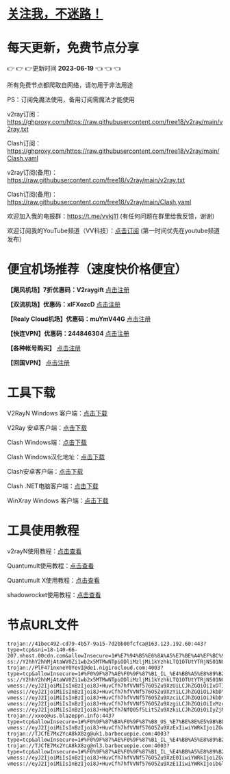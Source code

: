 # [关注我，不迷路！](https://github.com/login?return_to=https%3A%2F%2Fgithub.com%2Fw379740999)
# 每天更新，免费节点分享
:point_right: :point_right: :point_right:更新时间 **2023-06-19** :point_left: :point_left: :point_left:

所有免费节点都爬取自网络，请勿用于非法用途

PS：订阅免魔法使用，备用订阅需魔法才能使用

v2ray订阅：https://ghproxy.com/https://raw.githubusercontent.com/free18/v2ray/main/v2ray.txt

Clash订阅：https://ghproxy.com/https://raw.githubusercontent.com/free18/v2ray/main/Clash.yaml

v2ray订阅(备用)：https://raw.githubusercontent.com/free18/v2ray/main/v2ray.txt

Clash订阅(备用)：https://raw.githubusercontent.com/free18/v2ray/main/Clash.yaml

欢迎加入我的电报群：https://t.me/vvkj11
(有任何问题在群里给我反馈，谢谢)

欢迎订阅我的YouTube频道（VV科技）：[点击订阅](https://www.youtube.com/channel/UCqdGfxwYKrllrHv_Bc-9vAw?sub_confirmation=1)
(第一时间优先在youtube频道发布）

# 便宜机场推荐（速度快价格便宜）

**【飓风机场】7折优惠码：V2raygift** [点击注册](https://hurricanerelay.net/#/register?code=YYPj4pCJ)

**【双流机场】优惠码：xIFXozcD** [点击注册](https://sscurl.com/#/register?code=xIFXozcD)

**【Realy Cloud机场】优惠码：muYmV44G** [点击注册](https://relay.casa/#/register?code=muYmV44G)

**【快连VPN】优惠码：244846304**  [点击注册](https://pay.eradpd.xyz)

**【各种帐号购买】**  [点击注册](https://wandoukj.eu.org/)

**【回国VPN】** [点击注册](https://wandoukj.eu.org/)


# 工具下载

V2RayN Windows 客户端：[点击下载](https://github.com/2dust/v2rayN/releases)

V2Ray 安卓客户端：[点击下载](https://github.com/2dust/v2rayNG/releases)

Clash Windows端：[点击下载](https://github.com/Fndroid/clash_for_windows_pkg/releases)

Clash Windows汉化地址：[点击下载](https://drive.google.com/file/d/1hLY1pedrIxA1u8sEkPWnMLEsQawD0nvf/view?usp=sharing)

Clash安卓客户端：[点击下载](https://github.com/naicfeng/ClashRForAndroid/releases)

Clash .NET电脑客户端：[点击下载](https://github.com/ClashDotNetFramework/experimental-clash/releases)

WinXray Windows 客户端：[点击下载](https://github.com/TheMRLL/WinXray/releases)

# 工具使用教程

v2rayN使用教程：[点击查看](https://youtu.be/MvJwoEo6-JU)

Quantumult使用教程：[点击查看](https://youtu.be/qCkjLMPKygw)

Quantumult X使用教程：[点击查看](https://youtu.be/ghZLHPEGfVc)

shadowrocket使用教程：[点击查看](https://youtu.be/kGKKr6WTrJc)

# 节点URL文件
```
trojan://41bec492-cd79-4b57-9a15-7d2bb00fcfca@163.123.192.60:443?type=tcp&sni=18-140-66-207.nhost.00cdn.com&allowInsecure=1#%E7%94%B5%E6%8A%A5%E7%BE%A4%EF%BC%9At.me%2Fvvkj11
ss://Y2hhY2hhMjAtaWV0Zi1wb2x5MTMwNTpiODliMzljMi1kYzhkLTQ1OTUtYTRjNS01NGI0ZmJhYjNmYzI=@free.themars.top:32102;mux=undefined#%E8%B4%A6%E5%8F%B7%EF%BC%9A1i8.cn%2FfNNTc
trojan://PlF471nxneY0YevI@de1.nigirocloud.com:4003?type=tcp&allowInsecure=1#%F0%9F%87%AE%F0%9F%87%B1_IL_%E4%BB%A5%E8%89%B2%E5%88%97_3
ss://Y2hhY2hhMjAtaWV0Zi1wb2x5MTMwNTpiODliMzljMi1kYzhkLTQ1OTUtYTRjNS01NGI0ZmJhYjNmYzI=@free.themars.top:32102#%F0%9F%87%A8%F0%9F%87%B3_CN_%E4%B8%AD%E5%9B%BD_4
vmess://eyJ2IjoiMiIsInBzIjoi8J+HuvCfh7hfVVNf576O5Zu9XzUiLCJhZGQiOiIxOTIuNzQuMjI5LjE5OSIsInBvcnQiOjUxNTkyLCJpZCI6IjQxODA0OGFmLWEyOTMtNGI5OS05YjBjLTk4Y2EzNTgwZGQyNCIsImFpZCI6NjQsInNjeSI6ImF1dG8iLCJuZXQiOiJ0Y3AiLCJ0bHMiOiIifQ==
vmess://eyJ2IjoiMiIsInBzIjoi8J+HuvCfh7hfVVNf576O5Zu9XzYiLCJhZGQiOiJkbDYudjAwMXNzc3YucHciLCJwb3J0Ijo4MCwiaWQiOiI4ZWVjZTJlMS1jZmMxLTRmODQtODAzZS0xYTY2NjUwOTgyZWEiLCJhaWQiOjAsInNjeSI6ImF1dG8iLCJuZXQiOiJ3cyIsImhvc3QiOiJkbDYudjAwMXNzc3YucHciLCJwYXRoIjoiLyIsInRscyI6IiJ9
vmess://eyJ2IjoiMiIsInBzIjoi8J+HuvCfh7hfVVNf576O5Zu9XzciLCJhZGQiOiJkbDYudjAwMXNzc3YucHciLCJwb3J0Ijo4MCwiaWQiOiI4ZWVjZTJlMS1jZmMxLTRmODQtODAzZS0xYTY2NjUwOTgyZWEiLCJhaWQiOjAsInNjeSI6ImF1dG8iLCJuZXQiOiJ3cyIsImhvc3QiOiJkbDYudjAwMXNzc3YucHciLCJwYXRoIjoiLyIsInRscyI6IiJ9
vmess://eyJ2IjoiMiIsInBzIjoi8J+HuvCfh7hfVVNf576O5Zu9XzgiLCJhZGQiOiIxMzcuMTc1LjEuMTMiLCJwb3J0Ijo1MzQwMywiaWQiOiI0MTgwNDhhZi1hMjkzLTRiOTktOWIwYy05OGNhMzU4MGRkMjQiLCJhaWQiOjY0LCJzY3kiOiJhdXRvIiwibmV0IjoidGNwIiwidGxzIjoiIn0=
vmess://eyJ2IjoiMiIsInBzIjoi8J+HqPCfh7NfQ05f5Lit5Zu9XzkiLCJhZGQiOiIyZjM2YzE4Y2ZlNzYuc2FuZmVuMDA0Lm1lIiwicG9ydCI6MTA3NzUsImlkIjoiMTVjZWRiMWUtYjZlNy00ZGQ4LWFjNjUtNDIyZTFhMzIyOTcyIiwiYWlkIjowLCJzY3kiOiJhdXRvIiwibmV0IjoidGNwIiwidGxzIjoiIn0=
trojan://xxoo@us.blazeppn.info:443?type=tcp&allowInsecure=1#%F0%9F%87%BA%F0%9F%87%B8_US_%E7%BE%8E%E5%9B%BD_10
vmess://eyJ2IjoiMiIsInBzIjoi8J+HuvCfh7hfVVNf576O5Zu9XzExIiwiYWRkIjoiZGw2LnYwMDFzc3N2LnB3IiwicG9ydCI6ODAsImlkIjoiOGVlY2UyZTEtY2ZjMS00Zjg0LTgwM2UtMWE2NjY1MDk4MmVhIiwiYWlkIjowLCJzY3kiOiJhdXRvIiwibmV0Ijoid3MiLCJob3N0IjoiZGw2LnYwMDFzc3N2LnB3IiwicGF0aCI6Ii8iLCJ0bHMiOiIifQ==
trojan://TJCfE7Mx2YcA8kX8zg@uk1.barbecuepie.com:4003?type=tcp&allowInsecure=1#%F0%9F%87%AE%F0%9F%87%B1_IL_%E4%BB%A5%E8%89%B2%E5%88%97_12
trojan://TJCfE7Mx2YcA8kX8zg@nl3.barbecuepie.com:4003?type=tcp&allowInsecure=1#%F0%9F%87%AE%F0%9F%87%B1_IL_%E4%BB%A5%E8%89%B2%E5%88%97_13
vmess://eyJ2IjoiMiIsInBzIjoi8J+HuvCfh7hfVVNf576O5Zu9XzE0IiwiYWRkIjoiZGw2LnYwMDFzc3N2LnB3IiwicG9ydCI6ODAsImlkIjoiOGVlY2UyZTEtY2ZjMS00Zjg0LTgwM2UtMWE2NjY1MDk4MmVhIiwiYWlkIjowLCJzY3kiOiJhdXRvIiwibmV0Ijoid3MiLCJob3N0IjoiZGw2LnYwMDFzc3N2LnB3IiwicGF0aCI6Ii8iLCJ0bHMiOiIifQ==
vmess://eyJ2IjoiMiIsInBzIjoi8J+HuvCfh7hfVVNf576O5Zu9XzE1IiwiYWRkIjoibGlua2VkaW4uZGlzbmV0LmdxIiwicG9ydCI6NDQzLCJpZCI6ImE4NjljNTU3LTVjN2QtNDI2Zi05MDM5LTAyNzljMTYzNTJiYyIsImFpZCI6MCwic2N5IjoiYXV0byIsIm5ldCI6IndzIiwiaG9zdCI6ImxpbmtlZGluLmRpc25ldC5ncSIsInBhdGgiOiIvdm1lc3N3cyIsInRscyI6InRscyJ9
```
